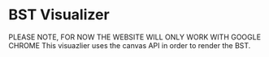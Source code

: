 # BST Visualizer

PLEASE NOTE, FOR NOW THE WEBSITE WILL ONLY WORK WITH GOOGLE CHROME
This visuazlier uses the canvas API in order to render the BST.
